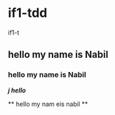 # if1-tdd
if1-t


## hello my name is Nabil 

### hello my name is Nabil


***j hello***

** hello my nam eis nabil **
